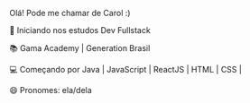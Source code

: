 Olá! Pode me chamar de Carol :)

🌱 Iniciando nos estudos Dev Fullstack

📚 Gama Academy | Generation Brasil

💻 Começando por Java | JavaScript | ReactJS | HTML | CSS |

😄 Pronomes: ela/dela
